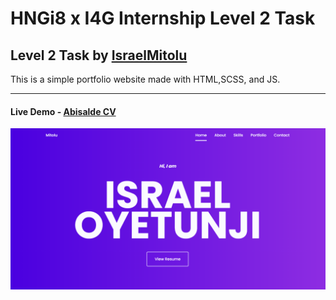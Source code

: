 # HNGi8 x I4G Internship Level 2 Task

## Level 2 Task by [IsraelMitolu](https://israelmitolu.netlify.app)

This is a simple portfolio website made with HTML,SCSS, and JS.

<hr />

#### Live Demo - [Abisalde CV](https://abisalde-resume-hng.netlify.app)
   
![Resume](/assets/img/Capture.png)
